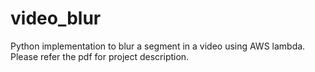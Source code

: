 # video_blur
Python implementation to blur a segment in a video using AWS lambda.
<br>
Please refer the pdf for project description.
